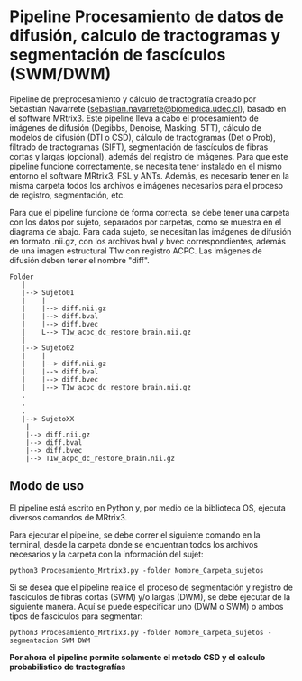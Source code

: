 # Pipeline Procesamiento de datos de difusión, calculo de tractogramas y segmentación de fascículos (SWM/DWM)

Pipeline de preprocesamiento y cálculo de tractografía creado por Sebastián Navarrete (sebastian.navarrete@biomedica.udec.cl), basado en el software MRtrix3. Este pipeline lleva a cabo el procesamiento de imágenes de difusión (Degibbs, Denoise, Masking, 5TT), cálculo de modelos de difusión (DTI o CSD), cálculo de tractogramas (Det o Prob), filtrado de tractogramas (SIFT), segmentación de fascículos de fibras cortas y largas (opcional), además del registro de imágenes. Para que este pipeline funcione correctamente, se necesita tener instalado en el mismo entorno el software MRtrix3, FSL y ANTs. Además, es necesario tener en la misma carpeta todos los archivos e imágenes necesarios para el proceso de registro, segmentación, etc.

Para que el pipeline funcione de forma correcta, se debe tener una carpeta con los datos por sujeto, separados por carpetas, como se muestra en el diagrama de abajo. Para cada sujeto, se necesitan las imágenes de difusión en formato .nii.gz, con los archivos bval y bvec correspondientes, además de una imagen estructural T1w con registro ACPC. Las imágenes de difusión deben tener el nombre "diff".

```
Folder  
   |  
   |--> Sujeto01  
   |	|  
   |	|--> diff.nii.gz  
   |	|--> diff.bval  
   |	|--> diff.bvec  
   |	L--> T1w_acpc_dc_restore_brain.nii.gz  
   |  
   |--> Sujeto02  
   |	|  
   |	|--> diff.nii.gz  
   |	|--> diff.bval  
   |	|--> diff.bvec  
   |	|--> T1w_acpc_dc_restore_brain.nii.gz  
   .  
   .  
   .  
   |--> SujetoXX  
   	|  
   	|--> diff.nii.gz  
   	|--> diff.bval  
   	|--> diff.bvec  
   	|--> T1w_acpc_dc_restore_brain.nii.gz  
```


## Modo de uso

El pipeline está escrito en Python y, por medio de la biblioteca OS, ejecuta diversos comandos de MRtrix3.

Para ejecutar el pipeline, se debe correr el siguiente comando en la terminal, desde la carpeta donde se encuentran todos los archivos necesarios y la carpeta con la información del sujet:

```
python3 Procesamiento_Mrtrix3.py -folder Nombre_Carpeta_sujetos
```

Si se desea que el pipeline realice el proceso de segmentación y registro de fascículos de fibras cortas (SWM) y/o largas (DWM), se debe ejecutar de la siguiente manera. Aquí se puede especificar uno (DWM o SWM) o ambos tipos de fascículos para segmentar:

```
python3 Procesamiento_Mrtrix3.py -folder Nombre_Carpeta_sujetos -segmentacion SWM DWM
```


**Por ahora el pipeline permite solamente el metodo CSD y el calculo probabilistico de tractografías**
